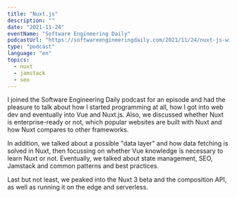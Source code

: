 ```yaml
---
title: "Nuxt.js"
description: ""
date: "2021-11-24"
eventName: "Software Engineering Daily"
podcastUrl: "https://softwareengineeringdaily.com/2021/11/24/nuxt-js-with-alex-lichter/"
type: "podcast"
language: "en"
topics:
  - nuxt
  - jamstack
  - seo
---
```


I joined the Software Engineering Daily podcast for an episode and had the pleasure to talk about how I started programming at all, how I got into web dev and eventually into Vue and Nuxt.js. Also, we discussed whether Nuxt is enterprise-ready or not, which popular websites are built with Nuxt and how Nuxt compares to other frameworks.

In addition, we talked about a possible "data layer" and how data fetching is solved in Nuxt, then focussing on whether Vue knowledge is necessary to learn Nuxt or not. Eventually, we talked about state management,  SEO, Jamstack and common patterns and best practices.

Last but not least, we peaked into the Nuxt 3 beta and the composition API, as well as running it on the edge and serverless.
